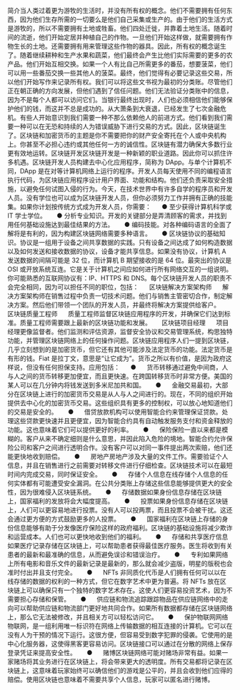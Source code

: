 简介当人类过着更为游牧的生活时，并没有所有权的概念。他们不需要拥有任何东西，因为他们生存所需的一切要么是他们自己采集或生产的。由于他们的生活方式是游牧的，所以不需要拥有土地或牲畜。他们四处迁徙，并靠着土地生活。随着时间的流逝，他们开始定居并种植自己的作物。一旦他们开始这样做，就需要拥有作物生长的土地。还需要拥有用来管理这些作物的器具。因此，所有权的概念诞生了。随着继续耕种和生产水果和蔬菜，他们最终会产生比他们实际需要的更多的农产品。他们开始互相交换。如果一个人有比自己所需更多的番茄，想要菠菜，他们可以用一些番茄交换一些其他人的菠菜。最终，他们觉得有必要记录这些交易，所以他们开始写作来记录所有权。我们可以将这些文书视为最初的分类账。尽管他们正在朝正确的方向发展，但他们遇到了信任问题。他们无法验证分类账中的信息，因为不是每个人都可以访问它们。当银行最终出现时，人们也必须相信他们能够保护他们的钱，而这并不总是成功的。从大萧条到大衰退，已经发生了七次金融危机。有些人开始意识到我们需要一种不那么依赖他人的前进方式。他们看到我们需要一种可以在无恐和持续的人为错误威胁下进行交易的方式。因此，区块链诞生了。区块链和加密货币的主题是你不需要把你的财产安全寄托在个人或中央机构上。你甚至不必担心违约或其他任何一方的诚信性。区块链有潜力确保大多数行业更有效地运转。区块链开发区块链开发是一种新颖的职业道路。因此你可以抓住许多机遇。区块链开发人员构建去中心化应用程序，简称为 DApp。与单个计算机不同，DApp 是在对等计算机网络上运行的程序。开发人员每天使用不同的编程语言执行代码，为区块链应用程序设计用户界面、功能和结构。他们还负责采取安全措施，以避免任何试图入侵的行为。今天，在技术世界中有许多自学的程序员和开发人员。没有学位也可以成为区块链开发人员，但你必须努力工作并拥有正确的技能集。如果你计划按传统方式成为开发人员，你需要：      ● 至少获得计算机科学或 IT 学士学位。      ● 分析专业知识。开发的关键部分是弄清顾客的需求，并找到用任何基础设施达到最佳结果的方法。      ● 编码技能。对各种编码语言的全面了解将是有利的，因为构建区块链网络需要多种语言。      ● 区块链协议的基础知识。协议是一组用于设备之间共享数据的实践。只有设备之间达成了如何构造数据以及如何发送和接收数据的协议，设备才能共享信息。如果没有协议，计算机 A 发送数据的间隔可能是 32 位，而计算机 B 期望接收的是 64 位。最突出的协议是 OSI 或开放系统互连。它是关于计算机之间应如何进行所有网络交互的一组说明。你可能熟悉的互联网协议有：IP、HTTPS 和 DNS。每个区块链开发人员的职责不会完全相同，因为可以担任不同的职位，包括：      区块链解决方案架构师      解决方案架构师在销售过程中负责一切技术问题。他们与销售主管密切合作，制定解决方案。然后他们带领一个团队的开发人员，并最终将解决方案提供给客户。      区块链质量工程师      质量工程师监督区块链应用程序的开发，并确保它们达到标准。质量工程师需要跟上最新的区块链功能和发展。      区块链项目经理      项目经理更像监督者。他们监测和评估资源，监督安全协议和交易管理系统，构思独特功能，并管理区块链网络上的任何操作问题。区块链应用程序人们一提到区块链，几乎立刻想到的是加密货币，但它还有其他可能涉及法定货币的功能。法定货币是有形的钱。Fiat 是拉丁文，意思是“让它成为”。货币之所以有价值，是因为政府这样说，但没有任何担保支持。应用包括：      ●      货币转移通过避免中间商，人与人之间的货币转移更加便宜，而且更快速。在跨国转移货币时非常方便。美国的某人可以在几分钟内将钱发送到多米尼加共和国。      ●      金融交易最初，大部分在区块链上进行的加密货币交易是从人与人之间进行的。现在，不同的组织开始提供去中心化的加密货币交易。这些组织具有更多的控制权，可以放心地知道他们的交易是安全的。      ●      借贷放款机构可以使用智能合约来管理保证贷款。处理这些贷款更快速并且更便宜，因为智能合约具有自动触发服务支付和资金释放的功能。这也意味着它们可以提供更好的利率。      ●      保险保险一直以来都是模糊的。客户从来不确定细则是什么意思，并因此陷入危险的境地。智能合约允许保险公司和客户之间进行透明合作。没有客户可以对同一事件提出两次索赔，他们还能更快地收到赔偿。      ●      房地产房地产涉及大量的文件工作。需要验证个人信息，并且在销售进行之前需要对转移文件进行仔细检查。区块链技术可以在最短时间内完成交易，同时保证安全。      ●      存储个人信息在线存储个人信息的任何实体都有可能遭受安全漏洞。在公共分类账上存储这些信息能够提供更大的安全性，因为很难侵入区块链系统。      ●      存储数据如果身份信息存储在区块链上，国家福利的发放将会大幅度提高。      ●      投票如果身份信息存储在区块链上，人们可以更容易地进行投票。没有人可以投两票，而且投票不会被干扰。这还会通过更方便的方式鼓励更多的人投票。      ●      国家福利在区块链上存储的身份信息能够有助于分发像医疗保险这样的政府福利。区块链的基础设施将减少欺诈和运营成本。人们也可以更快地收到他们的福利。      ●      存储和共享医疗信息如果医疗记录存储在区块链上，可以帮助患者获得最佳医疗服务。医生将收到有关患者的最新和最准确的信息，从而避免误诊和错误治疗。      ●      专利如果网络上所有电影和音乐文件的最新记录是最新的，那么就会减少盗版，明星的版税也会准时付出并且支付完全。      ●      NFTs 非同质化代币是人们拥有任何可以以在线存储的数据的权利的一种方式，但它在数字艺术中更为普遍。将 NFTs 放在区块链上可以确保只有一个独特的数字艺术存在。这使人们更容易投资艺术，因为不需要担心存储和保管。      ●      供应链和物流追踪跟踪物品在供应链网络中的走向可以帮助供应链和物流部门更好地共同合作。如果所有数据都存储在区块链网络上，那么它无法被修改，并且相关方可以轻松访问它。      ●      保护物联网网络物联网，是一组利用唯一标识符在网络上传输数据的相互连接的计算机。它可以在没有人为干预的情况下运行。这很方便，但容易受到数字犯罪的侵袭。它使用的是中心化服务器，这使得黑客更容易访问。区块链接口可以通过在分散的网络上保存登录凭证来提高安全性。      ●      赌博区块链网络可能对赌场非常有益。如果一家赌场将其业务进行在区块链上，将会带来更大的透明度。所有交易都将记录在区块链上，这意味着玩家始终可以确信他们的游戏是公平的，并且会收到他们应得的赔偿。使用区块链也意味着不需要共享个人信息，玩家可以匿名进行赌博。
